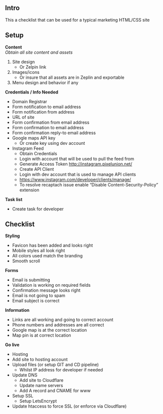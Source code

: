 ## Intro
This a checklist that can be used for a typical marketing HTML/CSS site

## Setup
**Content**<br>
*Obtain all site content and assets* 
1. Site design
   - Or Zelpin link
1. Images/icons
   - Or insure that all assets are in Zeplin and exportable 
1. Menu design and behavior if any
  
**Credentials / Info Needed**
- Domain Registrar
- Form notification to email address
- Form notification from address
- URL of site
- Form confirmation from email address
- Form confirmation to email address
- Form confirmation reply-to email address
- Google maps API key
  - Or create key using dev account
- Instagram Feed
  - Obtain Credentials
  - Login with account that will be used to pull the feed from
  - Generate Access Token http://instagram.pixelunion.net/ 
  - Create API Client
  - Login with dev account that is used to manage API clients
  - https://www.instagram.com/developer/clients/manage/
  - To resolve recaptach issue enable “Disable Content-Security-Policy” extension
  
**Task list**
- Create task for developer  

## Checklist
**Styling**
- Favicon has been added and looks right
- Mobile styles all look right
- All colors used match the branding
- Smooth scroll

**Forms**
- Email is submitting
- Validation is working on required fields
- Confirmation message looks right
- Email is not going to spam
- Email subject is correct

**Information**
- Links are all working and going to correct account
- Phone numbers and addresses are all correct
- Google map is at the correct location
- Map pin is at correct location

**Go live**
- Hosting
- Add site to hosting account
- Upload files (or setup GIT and CD pipeline)
  - Whilst IP address for developer if needed 
- Update DNS
  - Add site to Cloudflare
  - Update name servers
  - Add A record and CNAME for www
- Setup SSL
  - Setup LetsEncrypt 
- Update htaccess to force SSL (or enforce via Cloudflare)
